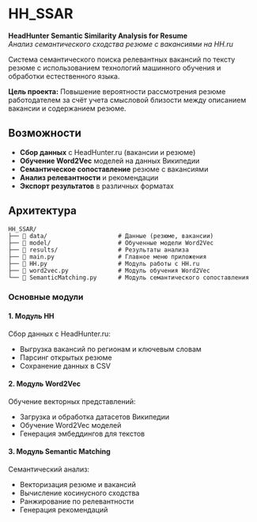 # HH_SSAR
**HeadHunter Semantic Similarity Analysis for Resume**  
*Анализ семантического сходства резюме с вакансиями на HH.ru*

Система семантического поиска релевантных вакансий по тексту резюме с использованием технологий машинного обучения и обработки естественного языка.

**Цель проекта:** Повышение вероятности рассмотрения резюме работодателем за счёт учета смысловой близости между описанием вакансии и содержанием резюме.

## Возможности

- **Сбор данных** с HeadHunter.ru (вакансии и резюме)
- **Обучение Word2Vec** моделей на данных Википедии
- **Семантическое сопоставление** резюме с вакансиями
- **Анализ релевантности** и рекомендации
- **Экспорт результатов** в различных форматах

## Архитектура

```
HH_SSAR/
├── 📁 data/                    # Данные (резюме, вакансии)
├── 📁 model/                   # Обученные модели Word2Vec
├── 📁 results/                 # Результаты анализа
├── 📄 main.py                  # Главное меню приложения
├── 📄 HH.py                    # Модуль работы с HH.ru
├── 📄 word2vec.py              # Модуль обучения Word2Vec
└── 📄 SemanticMatching.py      # Модуль семантического сопоставления
```

### Основные модули

#### 1. Модуль HH
Сбор данных с HeadHunter.ru:
- Выгрузка вакансий по регионам и ключевым словам
- Парсинг открытых резюме
- Сохранение данных в CSV

#### 2. Модуль Word2Vec
Обучение векторных представлений:
- Загрузка и обработка датасетов Википедии
- Обучение Word2Vec моделей
- Генерация эмбеддингов для текстов

#### 3. Модуль Semantic Matching
Семантический анализ:
- Векторизация резюме и вакансий
- Вычисление косинусного сходства
- Ранжирование по релевантности
- Генерация рекомендаций